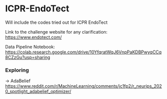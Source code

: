 # ICPR-EndoTect

Will include the codes tried out for ICPR EndoTect

Link to the challenge website for any clarification: https://www.endotect.com/

Data Pipeline Notebook: https://colab.research.google.com/drive/10YfqratWqJ6VnpPaKDBPwyqCCq8CZzGu?usp=sharing


### Exploring

-> AdaBelief https://www.reddit.com/r/MachineLearning/comments/jc1fp2/r_neurips_2020_spotlight_adabelief_optimizer/
